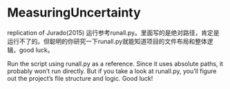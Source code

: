 # MeasuringUncertainty
replication of Jurado(2015)
运行参考runall.py。里面写的是绝对路径，肯定是运行不了的。但聪明的你研究一下runall.py就能知道项目的文件布局和整体逻辑，good luck。

Run the script using runall.py as a reference. Since it uses absolute paths, it probably won’t run directly. But if you take a look at runall.py, you’ll figure out the project’s file structure and logic. Good luck!
